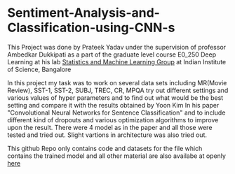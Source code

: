 # Sentiment-Analysis-and-Classification-using-CNN-s

This Project was done by Prateek Yadav under the supervision of professor Ambedkar Dukkipati as a part of the graduate level course E0_250 Deep Learning at his lab [Statistics and Machine Learning Group](http://sml.csa.iisc.ernet.in/SML/) at Indian Institute of Science, Bangalore

In this project my task was to work on several data sets including MR(Movie Review), SST-1, SST-2, SUBJ, TREC, CR, MPQA try out different settings and various values of hyper parameters and to find out what would be the best setting and compare it with the results obtained by Yoon Kim In his paper "Convolutional Neural Networks for Sentence Classification" and to include different kind of dropouts and various optimization algorithms to improve upon the result. There were 4 model as in the paper and all those were tested and tried out. Slight vartions in architecture was also tried out. 

This github Repo only contains code and datasets for the file which contains the trained model and all other material are also availabe at openly [here](https://drive.google.com/open?id=0B9XUd9XNloWtZHd0OWlwVVp6d0k)
